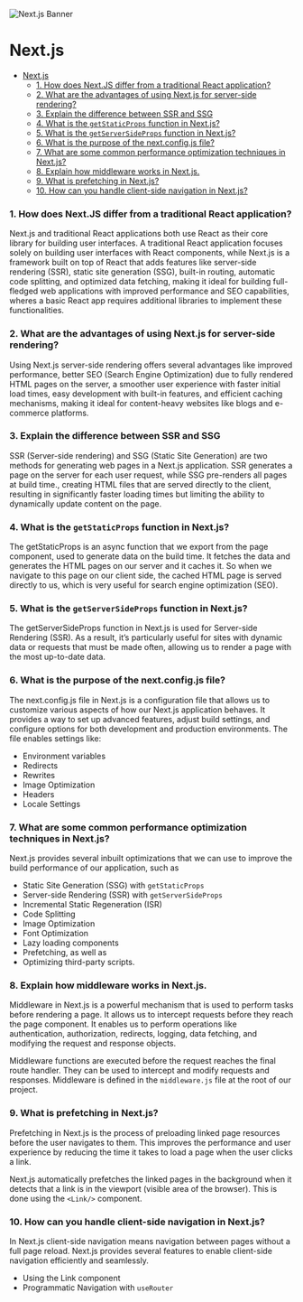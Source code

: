 ![Next.js Banner](https://via.placeholder.com/1200x300.png?text=Next.js)

# Next.js

- [Next.js](#nextjs)
  - [1. How does Next.JS differ from a traditional React application?](#1-how-does-nextjs-differ-from-a-traditional-react-application)
  - [2. What are the advantages of using Next.js for server-side rendering?](#2-what-are-the-advantages-of-using-nextjs-for-server-side-rendering)
  - [3. Explain the difference between SSR and SSG](#3-explain-the-difference-between-ssr-and-ssg)
  - [4. What is the `getStaticProps` function in Next.js?](#4-what-is-the-getstaticprops-function-in-nextjs)
  - [5. What is the `getServerSideProps` function in Next.js?](#5-what-is-the-getserversideprops-function-in-nextjs)
  - [6. What is the purpose of the next.config.js file?](#6-what-is-the-purpose-of-the-nextconfigjs-file)
  - [7. What are some common performance optimization techniques in Next.js?](#7-what-are-some-common-performance-optimization-techniques-in-nextjs)
  - [8. Explain how middleware works in Next.js.](#8-explain-how-middleware-works-in-nextjs)
  - [9. What is prefetching in Next.js?](#9-what-is-prefetching-in-nextjs)
  - [10. How can you handle client-side navigation in Next.js?](#10-how-can-you-handle-client-side-navigation-in-nextjs)

### 1. How does Next.JS differ from a traditional React application?

Next.js and traditional React applications both use React as their core library for building user interfaces. A traditional React application focuses solely on building user interfaces with React components, while Next.js is a framework built on top of React that adds features like server-side rendering (SSR), static site generation (SSG), built-in routing, automatic code splitting, and optimized data fetching, making it ideal for building full-fledged web applications with improved performance and SEO capabilities, wheres a basic React app requires additional libraries to implement these functionalities.

### 2. What are the advantages of using Next.js for server-side rendering?

Using Next.js server-side rendering offers several advantages like improved performance, better SEO (Search Engine Optimization) due to fully rendered HTML pages on the server, a smoother user experience with faster initial load times, easy development with built-in features, and efficient caching mechanisms, making it ideal for content-heavy websites like blogs and e-commerce platforms.

### 3. Explain the difference between SSR and SSG

SSR (Server-side rendering) and SSG (Static Site Generation) are two methods for generating web pages in a Next.js application. SSR generates a page on the server for each user request, while SSG pre-renders all pages at build time., creating HTML files that are served directly to the client, resulting in significantly faster loading times but limiting the ability to dynamically update content on the page.

### 4. What is the `getStaticProps` function in Next.js?

The getStaticProps is an async function that we export from the page component, used to generate data on the build time. It fetches the data and generates the HTML pages on our server and it caches it. So when we navigate to this page on our client side, the cached HTML page is served directly to us, which is very useful for search engine optimization (SEO).

### 5. What is the `getServerSideProps` function in Next.js?

The getServerSideProps function in Next.js is used for Server-side Rendering (SSR). As a result, it’s particularly useful for sites with dynamic data or requests that must be made often, allowing us to render a page with the most up-to-date data.

### 6. What is the purpose of the next.config.js file?

The next.config.js file in Next.js is a configuration file that allows us to customize various aspects of how our Next.js application behaves. It provides a way to set up advanced features, adjust build settings, and configure options for both development and production environments.
The file enables settings like:

- Environment variables
- Redirects
- Rewrites
- Image Optimization
- Headers
- Locale Settings

### 7. What are some common performance optimization techniques in Next.js?

Next.js provides several inbuilt optimizations that we can use to improve the build performance of our application, such as

- Static Site Generation (SSG) with `getStaticProps`
- Server-side Rendering (SSR) with `getServerSideProps`
- Incremental Static Regeneration (ISR)
- Code Splitting
- Image Optimization
- Font Optimization
- Lazy loading components
- Prefetching, as well as
- Optimizing third-party scripts.

### 8. Explain how middleware works in Next.js.

Middleware in Next.js is a powerful mechanism that is used to perform tasks before rendering a page. It allows us to intercept requests before they reach the page component. It enables us to perform operations like authentication, authorization, redirects, logging, data fetching, and modifying the request and response objects.

Middleware functions are executed before the request reaches the final route handler. They can be used to intercept and modify requests and responses. Middleware is defined in the `middleware.js` file at the root of our project.

### 9. What is prefetching in Next.js?

Prefetching in Next.js is the process of preloading linked page resources before the user navigates to them. This improves the performance and user experience by reducing the time it takes to load a page when the user clicks a link.

Next.js automatically prefetches the linked pages in the background when it detects that a link is in the viewport (visible area of the browser). This is done using the `<Link/>` component.

### 10. How can you handle client-side navigation in Next.js?

In Next.js client-side navigation means navigation between pages without a full page reload. Next.js provides several features to enable client-side navigation efficiently and seamlessly.

- Using the Link component
- Programmatic Navigation with `useRouter`
